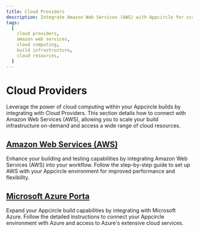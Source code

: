 ```yaml
---
title: Cloud Providers
description: Integrate Amazon Web Services (AWS) with Appcircle for scalable infrastructure and cloud resource access. Enhance your app building and testing capabilities.
tags:
  [
    cloud providers,
    amazon web services,
    cloud computing,
    build infrastructure,
    cloud resources,
  ]
---
```


# Cloud Providers

Leverage the power of cloud computing within your Appcircle builds by integrating with Cloud Providers. This section details how to connect with Amazon Web Services (AWS), allowing you to scale your build infrastructure on-demand and access a wide range of cloud resources.

## [Amazon Web Services (AWS)](/self-hosted-appcircle/install-server/linux-package/installation/cloud-providers/aws)

Enhance your building and testing capabilities by integrating Amazon Web Services (AWS) into your workflow. Follow the step-by-step guide to set up AWS with your Appcircle environment for improved performance and flexibility.

## [Microsoft Azure Porta](/self-hosted-appcircle/install-server/linux-package/installation/cloud-providers/azure)

Expand your Appcircle build capabilities by integrating with Microsoft Azure. Follow the detailed instructions to connect your Appcircle environment with Azure and access to Azure's extensive cloud services.